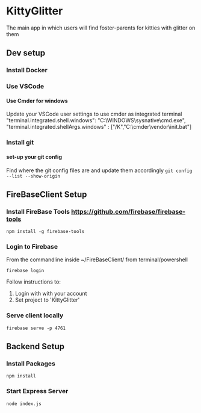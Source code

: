 # KittyGlitter
The main app in which users will find foster-parents for kitties with glitter on them
## Dev setup
### Install Docker
### Use VSCode
#### Use Cmder for windows
Update your VSCode user settings to use cmder as integrated terminal
"terminal.integrated.shell.windows": "C:\\WINDOWS\\sysnative\\cmd.exe", "terminal.integrated.shellArgs.windows" : ["/K","C:\\cmder\\vendor\\init.bat"]
### Install git
#### set-up your git config 
Find where the git config files are and update them accordingly `git config --list --show-origin`

## FireBaseClient Setup
### Install FireBase Tools https://github.com/firebase/firebase-tools
```
npm install -g firebase-tools
```
### Login to Firebase
From the commandline inside ~/FireBaseClient/ from terminal/powershell
```
firebase login
```

Follow instructions to:
1) Login with with your account
2) Set project to 'KittyGlitter'

### Serve client locally
```
firebase serve -p 4761
```

## Backend Setup
### Install Packages
```
npm install
```
### Start Express Server
```
node index.js
```
